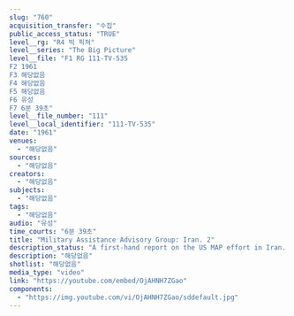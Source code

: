 ```yaml
---
slug: "760"
acquisition_transfer: "수집"
public_access_status: "TRUE"
level__rg: "R4 빅 픽쳐"
level__series: "The Big Picture"
level__file: "F1 RG 111-TV-535
F2 1961
F3 해당없음
F4 해당없음
F5 해당없음
F6 유성
F7 6분 39초"
level__file_number: "111"
level__local_identifier: "111-TV-535"
date: "1961"
venues: 
  - "해당없음"
sources: 
  - "해당없음"
creators: 
  - "해당없음"
subjects: 
  - "해당없음"
tags: 
  - "해당없음"
audio: "유성"
time_courts: "6분 39초"
title: "Military Assistance Advisory Group: Iran. 2"
description_status: "A first-hand report on the US MAP effort in Iran. An important documentary on American foreign policy in the Middle East."
description: "해당없음"
shotlist: "해당없음"
media_type: "video"
link: "https://youtube.com/embed/OjAHNH7ZGao"
components: 
  - "https://img.youtube.com/vi/OjAHNH7ZGao/sddefault.jpg"
---
```

